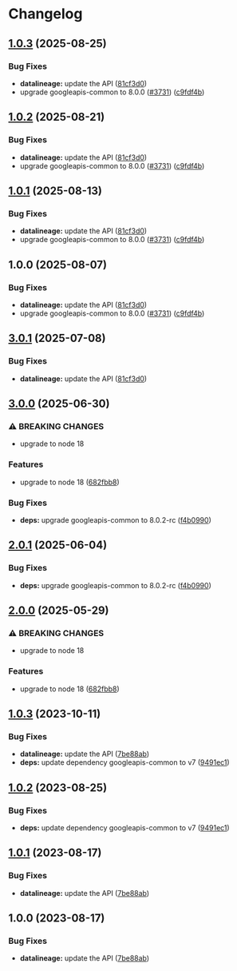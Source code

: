 # Changelog

## [1.0.3](https://github.com/googleapis/google-api-nodejs-client/compare/datalineage-v1.0.2...datalineage-v1.0.3) (2025-08-25)


### Bug Fixes

* **datalineage:** update the API ([81cf3d0](https://github.com/googleapis/google-api-nodejs-client/commit/81cf3d082fb8d05c86fc396d8ca8bc7ee3115ded))
* upgrade googleapis-common to 8.0.0  ([#3731](https://github.com/googleapis/google-api-nodejs-client/issues/3731)) ([c9fdf4b](https://github.com/googleapis/google-api-nodejs-client/commit/c9fdf4b34d6c9bcf608eee35dd281d4680be9797))

## [1.0.2](https://github.com/googleapis/google-api-nodejs-client/compare/datalineage-v1.0.1...datalineage-v1.0.2) (2025-08-21)


### Bug Fixes

* **datalineage:** update the API ([81cf3d0](https://github.com/googleapis/google-api-nodejs-client/commit/81cf3d082fb8d05c86fc396d8ca8bc7ee3115ded))
* upgrade googleapis-common to 8.0.0  ([#3731](https://github.com/googleapis/google-api-nodejs-client/issues/3731)) ([c9fdf4b](https://github.com/googleapis/google-api-nodejs-client/commit/c9fdf4b34d6c9bcf608eee35dd281d4680be9797))

## [1.0.1](https://github.com/googleapis/google-api-nodejs-client/compare/datalineage-v1.0.0...datalineage-v1.0.1) (2025-08-13)


### Bug Fixes

* **datalineage:** update the API ([81cf3d0](https://github.com/googleapis/google-api-nodejs-client/commit/81cf3d082fb8d05c86fc396d8ca8bc7ee3115ded))
* upgrade googleapis-common to 8.0.0  ([#3731](https://github.com/googleapis/google-api-nodejs-client/issues/3731)) ([c9fdf4b](https://github.com/googleapis/google-api-nodejs-client/commit/c9fdf4b34d6c9bcf608eee35dd281d4680be9797))

## 1.0.0 (2025-08-07)


### Bug Fixes

* **datalineage:** update the API ([81cf3d0](https://github.com/googleapis/google-api-nodejs-client/commit/81cf3d082fb8d05c86fc396d8ca8bc7ee3115ded))
* upgrade googleapis-common to 8.0.0  ([#3731](https://github.com/googleapis/google-api-nodejs-client/issues/3731)) ([c9fdf4b](https://github.com/googleapis/google-api-nodejs-client/commit/c9fdf4b34d6c9bcf608eee35dd281d4680be9797))

## [3.0.1](https://github.com/googleapis/google-api-nodejs-client/compare/datalineage-v3.0.0...datalineage-v3.0.1) (2025-07-08)


### Bug Fixes

* **datalineage:** update the API ([81cf3d0](https://github.com/googleapis/google-api-nodejs-client/commit/81cf3d082fb8d05c86fc396d8ca8bc7ee3115ded))

## [3.0.0](https://github.com/googleapis/google-api-nodejs-client/compare/datalineage-v2.0.1...datalineage-v3.0.0) (2025-06-30)


### ⚠ BREAKING CHANGES

* upgrade to node 18

### Features

* upgrade to node 18 ([682fbb8](https://github.com/googleapis/google-api-nodejs-client/commit/682fbb869189ae92b3e9a194d37d0548af0c1f92))


### Bug Fixes

* **deps:** upgrade googleapis-common to 8.0.2-rc ([f4b0990](https://github.com/googleapis/google-api-nodejs-client/commit/f4b099071040cfbcfe4a2e7d487d45ee93b369e0))

## [2.0.1](https://github.com/googleapis/google-api-nodejs-client/compare/datalineage-v2.0.0...datalineage-v2.0.1) (2025-06-04)


### Bug Fixes

* **deps:** upgrade googleapis-common to 8.0.2-rc ([f4b0990](https://github.com/googleapis/google-api-nodejs-client/commit/f4b099071040cfbcfe4a2e7d487d45ee93b369e0))

## [2.0.0](https://github.com/googleapis/google-api-nodejs-client/compare/datalineage-v1.0.3...datalineage-v2.0.0) (2025-05-29)


### ⚠ BREAKING CHANGES

* upgrade to node 18

### Features

* upgrade to node 18 ([682fbb8](https://github.com/googleapis/google-api-nodejs-client/commit/682fbb869189ae92b3e9a194d37d0548af0c1f92))

## [1.0.3](https://github.com/googleapis/google-api-nodejs-client/compare/datalineage-v1.0.2...datalineage-v1.0.3) (2023-10-11)


### Bug Fixes

* **datalineage:** update the API ([7be88ab](https://github.com/googleapis/google-api-nodejs-client/commit/7be88abd11fc28ce427c1dfac538c209aff7aaff))
* **deps:** update dependency googleapis-common to v7 ([9491ec1](https://github.com/googleapis/google-api-nodejs-client/commit/9491ec1cdc3c413e7d73edcfcd59cf5c28a7c855))

## [1.0.2](https://github.com/googleapis/google-api-nodejs-client/compare/datalineage-v1.0.1...datalineage-v1.0.2) (2023-08-25)


### Bug Fixes

* **deps:** update dependency googleapis-common to v7 ([9491ec1](https://github.com/googleapis/google-api-nodejs-client/commit/9491ec1cdc3c413e7d73edcfcd59cf5c28a7c855))

## [1.0.1](https://github.com/googleapis/google-api-nodejs-client/compare/datalineage-v1.0.0...datalineage-v1.0.1) (2023-08-17)


### Bug Fixes

* **datalineage:** update the API ([7be88ab](https://github.com/googleapis/google-api-nodejs-client/commit/7be88abd11fc28ce427c1dfac538c209aff7aaff))

## 1.0.0 (2023-08-17)


### Bug Fixes

* **datalineage:** update the API ([7be88ab](https://github.com/googleapis/google-api-nodejs-client/commit/7be88abd11fc28ce427c1dfac538c209aff7aaff))
